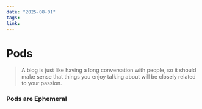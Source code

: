 ```yaml
---
date: "2025-08-01"
tags: 
link:
---
```


# Pods

> A blog is just like having a long conversation with people, so it should make sense that things you enjoy talking about will be closely related to your passion.

### Pods are Ephemeral
